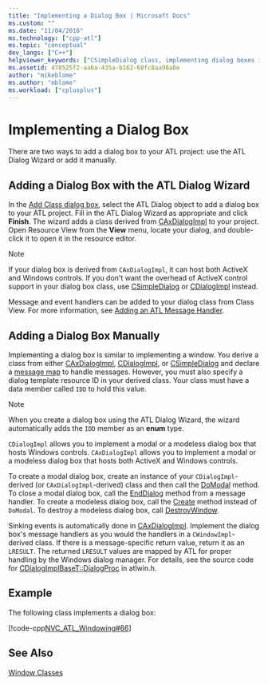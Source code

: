 ```yaml
---
title: "Implementing a Dialog Box | Microsoft Docs"
ms.custom: ""
ms.date: "11/04/2016"
ms.technology: ["cpp-atl"]
ms.topic: "conceptual"
dev_langs: ["C++"]
helpviewer_keywords: ["CSimpleDialog class, implementing dialog boxes in ATL", "dialog boxes, ATL", "CAxDialogImpl class, implementing dialog boxes in ATL", "ATL, dialog boxes"]
ms.assetid: 478525f2-aa6a-435a-b162-68fc8aa98a8e
author: "mikeblome"
ms.author: "mblome"
ms.workload: ["cplusplus"]
---
```

# Implementing a Dialog Box

There are two ways to add a dialog box to your ATL project: use the ATL Dialog Wizard or add it manually.

## Adding a Dialog Box with the ATL Dialog Wizard

In the [Add Class dialog box](../ide/add-class-dialog-box.md), select the ATL Dialog object to add a dialog box to your ATL project. Fill in the ATL Dialog Wizard as appropriate and click **Finish**. The wizard adds a class derived from [CAxDialogImpl](../atl/reference/caxdialogimpl-class.md) to your project. Open Resource View from the **View** menu, locate your dialog, and double-click it to open it in the resource editor.

> [!NOTE]
>  If your dialog box is derived from `CAxDialogImpl`, it can host both ActiveX and Windows controls. If you don't want the overhead of ActiveX control support in your dialog box class, use [CSimpleDialog](../atl/reference/csimpledialog-class.md) or [CDialogImpl](../atl/reference/cdialogimpl-class.md) instead.

Message and event handlers can be added to your dialog class from Class View. For more information, see [Adding an ATL Message Handler](../atl/adding-an-atl-message-handler.md).

## Adding a Dialog Box Manually

Implementing a dialog box is similar to implementing a window. You derive a class from either [CAxDialogImpl](../atl/reference/caxdialogimpl-class.md), [CDialogImpl](../atl/reference/cdialogimpl-class.md), or [CSimpleDialog](../atl/reference/csimpledialog-class.md) and declare a [message map](../atl/message-maps-atl.md) to handle messages. However, you must also specify a dialog template resource ID in your derived class. Your class must have a data member called `IDD` to hold this value.

> [!NOTE]
>  When you create a dialog box using the ATL Dialog Wizard, the wizard automatically adds the `IDD` member as an **enum** type.

`CDialogImpl` allows you to implement a modal or a modeless dialog box that hosts Windows controls. `CAxDialogImpl` allows you to implement a modal or a modeless dialog box that hosts both ActiveX and Windows controls.

To create a modal dialog box, create an instance of your `CDialogImpl`-derived (or `CAxDialogImpl`-derived) class and then call the [DoModal](../atl/reference/cdialogimpl-class.md#domodal) method. To close a modal dialog box, call the [EndDialog](../atl/reference/cdialogimpl-class.md#enddialog) method from a message handler. To create a modeless dialog box, call the [Create](../atl/reference/cdialogimpl-class.md#create) method instead of `DoModal`. To destroy a modeless dialog box, call [DestroyWindow](../atl/reference/cdialogimpl-class.md#destroywindow).

Sinking events is automatically done in [CAxDialogImpl](../atl/reference/caxdialogimpl-class.md). Implement the dialog box's message handlers as you would the handlers in a `CWindowImpl`-derived class. If there is a message-specific return value, return it as an `LRESULT`. The returned `LRESULT` values are mapped by ATL for proper handling by the Windows dialog manager. For details, see the source code for [CDialogImplBaseT::DialogProc](../atl/reference/cdialogimpl-class.md#dialogproc) in atlwin.h.

## Example

The following class implements a dialog box:

[!code-cpp[NVC_ATL_Windowing#66](../atl/codesnippet/cpp/implementing-a-dialog-box_1.h)]

## See Also

[Window Classes](../atl/atl-window-classes.md)

